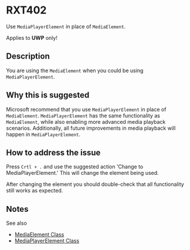 # RXT402

Use `MediaPlayerElement` in place of `MediaElement`.

Applies to **UWP** only!

## Description

You are using the `MediaElement` when you could be using `MediaPlayerElement`.

## Why this is suggested

Microsoft recommend that you use `MediaPlayerElement` in place of `MediaElement`. `MediaPlayerElement` has the same functionality as `MediaElement`, while also enabling more advanced media playback scenarios. Additionally, all future improvements in media playback will happen in `MediaPlayerElement`.

## How to address the issue

Press `Crtl + .` and use the suggested action 'Change to MediaPlayerElement.'
This will change the element being used.

After changing the element you should double-check that all functionality still works as expected.

## Notes

See also

- [MediaElement Class](https://docs.microsoft.com/en-us/uwp/api/windows.ui.xaml.controls.mediaelement)
- [MediaPlayerElement Class](https://docs.microsoft.com/en-us/uwp/api/windows.ui.xaml.controls.mediaplayerelement)
